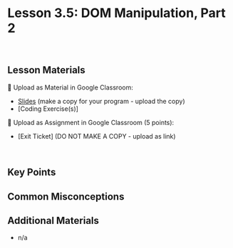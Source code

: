 # Lesson 3.5: DOM Manipulation, Part 2

<br>

## Lesson Materials

📖 Upload as Material in Google Classroom:
- [Slides](https://docs.google.com/presentation/d/1dkrmSF_1LrCH9GBaGZ31oF3Yq-OQmqDAs-VAuSK90p4/edit?usp=sharing) (make a copy for your program - upload the copy)
- [Coding Exercise(s)]

📝 Upload as Assignment in Google Classroom (5 points):
- [Exit Ticket] (DO NOT MAKE A COPY - upload as link)

<br>


## Key Points




## Common Misconceptions



## Additional Materials
- n/a